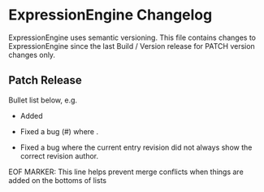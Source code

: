 # ExpressionEngine Changelog

ExpressionEngine uses semantic versioning. This file contains changes to ExpressionEngine since the last Build / Version release for PATCH version changes only.

## Patch Release

Bullet list below, e.g.
   - Added <new feature>
   - Fixed a bug (#<linked issue number>) where <bug behavior>.

   - Fixed a bug where the current entry revision did not always show the correct revision author.


EOF MARKER: This line helps prevent merge conflicts when things are
added on the bottoms of lists
